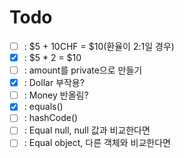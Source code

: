 # Todo

- [ ] : $5 + 10CHF = $10(환율이 2:1일 경우)
- [x] : $5 * 2 = $10
- [ ] : amount를 private으로 만들기
- [x] : Dollar 부작용?
- [ ] : Money 반올림?
- [x] : equals()
- [ ] : hashCode()
- [ ] : Equal null, null 값과 비교한다면
- [ ] : Equal object, 다른 객체와 비교한다면